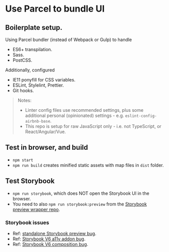 # Use Parcel to bundle UI

## Boilerplate setup.

Using Parcel bundler (instead of Webpack or Gulp) to handle

* ES6+ transpilation.
* Sass.
* PostCSS.

Additionally, configured

* IE11 ponyfill for CSS variables.
* ESLint, Stylelint, Prettier.
* Git hooks.

> Notes:
> * Linter config files use recommended settings, plus some additional personal (opinionated) settings - e.g. `eslint-config-airbnb-base`.
> * This repo is setup for raw JavaScript only - i.e. not TypeScript, or React/Angular/Vue.

## Test in browser, and build

* `npm start`
* `npm run build` creates minified static assets with map files in `dist` folder.

## Test Storybook

* `npm run storybook`, which does NOT open the Storybook UI in the browser.
* You need to also `npm run storybook:preview` from the [Storybook preview wrapper repo](https://github.com/basher/parcel-boilerplate-storybook-preview).

### Storybook issues
* Ref: [standalone Storybook preview bug](https://github.com/storybookjs/storybook/issues/10081).
* Ref: [Storybook V6 a11y addon bug](https://github.com/storybookjs/storybook/issues/11929).
* Ref: [Storybook V6 composition bug](https://github.com/storybookjs/storybook/issues/11892).
